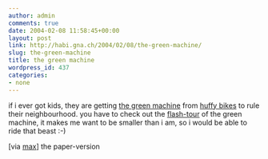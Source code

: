```yaml
---
author: admin
comments: true
date: 2004-02-08 11:58:45+00:00
layout: post
link: http://habi.gna.ch/2004/02/08/the-green-machine/
slug: the-green-machine
title: the green machine
wordpress_id: 437
categories:
- none
---
```


if i ever got kids, they are getting [the green machine](http://www.huffybikes.com/products/greenmachine.html) from [huffy bikes](http://www.huffybikes.com/) to rule their neighbourhood.
you have to check out the [flash-tour](http://www.huffybikes.com/products/tour.html) of the green machine, it makes me want to be smaller than i am, so i would be able to ride that beast :-)

[via [max](http://www.max.msn.de/)] the paper-version
